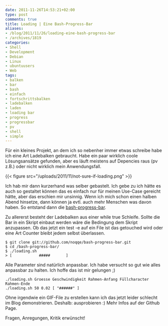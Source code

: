 ```yaml
---
date: 2011-11-26T14:53:21+02:00
type: post
comments: true
title: Loading | Eine Bash-Progress-Bar
aliases:
- /blog/2011/11/26/loading-eine-bash-progress-bar
- /archives/1819
categories:
- Shell
- Development
- Debian
- Linux
- ubuntuusers
- Web
tags:
- balken
- bar
- bash
- einfach
- fortschrittsbalken
- ladebalken
- laden
- loading bar
- progress
- progressbar
- pv
- shell
- simple
---
```


Für ein kleines Projekt, an dem ich so nebenher immer etwas schreibe habe
ich eine Art Ladebalken gebraucht. Habe ein paar wirklich coole
Lösungsansätze gefunden, aber es läuft meistens auf Depencies raus (pv
z.B.) oder nicht wirklich mein Anwendungsfall.

{{< figure src="/uploads/2011/11/not-sure-if-loading.png" >}}

Ich hab mir dann kurzerhand was selber gebastelt. Ich gebe zu ich hätte es
auch so gestaltet können das es einfach nur für meinen Use-Case gereicht
hätte, aber das erschien mir unsinnig. Wenn ich mich schon einen halben
Abend hinsetze, dann können ja evtl. auch mehr Menschen was davon haben. So
entstand dann die
[bash-progress-bar](https://github.com/noqqe/bash-progress-bar).

Zu allererst besteht der Ladebalken aus einer while true Schleife. Sollte
die Bar in ein Skript einbaut werden wäre die Bedingung dem Skript
anzupassen. Ob das jetzt ein test -e auf ein File ist das getouched wird
oder eine Art Counter bleibt jedem selbst überlassen.


    $ git clone git://github.com/noqqe/bash-progress-bar.git
    $ cd /bash-progress-bar/
    $ ./loading.sh
    > [            #####       ]


Alle Parameter sind natürlich anpassbar. Ich habe versucht so gut wie alles
anpassbar zu halten. Ich hoffe das ist mir gelungen ;)

```
./loading.sh Groesse Geschwindigkeit Rahmen-Anfang Füllcharacter Rahmen-Ende
./loading.sh 50 0.02 [ "######" ]
```

Ohne irgendwie ein GIF-File zu erstellen kann ich das jetzt leider schlecht
im Blog demonstrieren. Deshalb: ausprobieren :) Mehr Infos auf der Github
Page.

Fragen, Anregungen, Kritik erwünscht!
